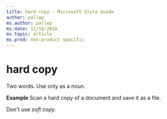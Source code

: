 ```yaml
---
title: hard copy - Microsoft Style Guide
author: pallep
ms.author: pallep
ms.date: 11/19/2016
ms.topic: article
ms.prod: non-product specific
---
```


# hard copy

Two words. Use only as a noun.

**Example** Scan a hard copy of a document and save it as a file.

Don't use *soft copy.*
